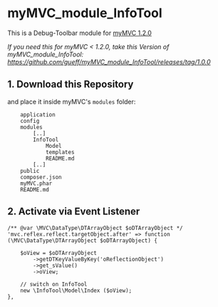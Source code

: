 # myMVC_module_InfoTool

This is a Debug-Toolbar module for [myMVC 1.2.0](https://github.com/gueff/myMVC/releases/tag/1.2.0)

_If you need this for myMVC < 1.2.0, take this Version of myMVC_module_InfoTool: https://github.com/gueff/myMVC_module_InfoTool/releases/tag/1.0.0_

## 1. Download this Repository

and place it inside myMVC's `modules` folder:
~~~
    application
    config
    modules
        [..]
        InfoTool
            Model
            templates
            README.md
        [..]
    public
    composer.json
    myMVC.phar
    README.md
~~~

## 2. Activate via Event Listener

~~~
/** @var \MVC\DataType\DTArrayObject $oDTArrayObject */
'mvc.reflex.reflect.targetObject.after' => function (\MVC\DataType\DTArrayObject $oDTArrayObject) {

    $oView = $oDTArrayObject
        ->getDTKeyValueByKey('oReflectionObject')
        ->get_sValue()
        ->oView;

    // switch on InfoTool
    new \InfoTool\Model\Index ($oView);
},
~~~
